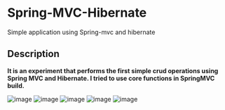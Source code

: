 # Spring-MVC-Hibernate
 Simple application using Spring-mvc and hibernate

## Description

**It is an experiment that performs the first simple crud operations using Spring MVC and Hibernate. I tried to use core functions in SpringMVC build.**


![image](https://user-images.githubusercontent.com/41667882/127919240-3c8d8505-ba26-4ac9-997e-bbf2e886cb82.png)
![image](https://user-images.githubusercontent.com/41667882/127919445-a8c802c8-a061-46a9-99b4-1e6ecc830190.png)
![image](https://user-images.githubusercontent.com/41667882/127919560-a5d77eb8-9ee3-4244-a4e8-702c0e6ccf42.png)
![image](https://user-images.githubusercontent.com/41667882/127920020-b4be3d13-dc64-4b88-84d5-baaa80589081.png)
![image](https://user-images.githubusercontent.com/41667882/127920107-ce205d70-44c9-4323-af3a-244b27d8eb0e.png)
